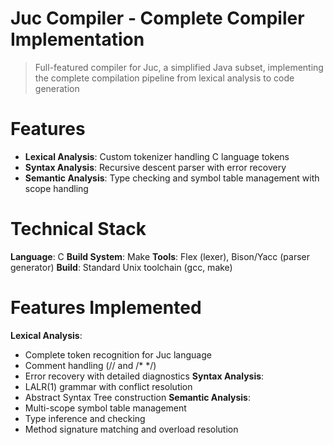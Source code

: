 # Juc Compiler - Complete Compiler Implementation 

> Full-featured compiler for Juc, a simplified Java subset, implementing the complete compilation pipeline from lexical analysis to code generation

# Features
- **Lexical Analysis**: Custom tokenizer handling C language tokens
- **Syntax Analysis**: Recursive descent parser with error recovery
- **Semantic Analysis**: Type checking and symbol table management with scope handling

# Technical Stack

**Language**: C
**Build System**: Make
**Tools**: Flex (lexer), Bison/Yacc (parser generator)
**Build**: Standard Unix toolchain (gcc, make)

# Features Implemented

**Lexical Analysis**:
- Complete token recognition for Juc language
- Comment handling (// and /* */)
- Error recovery with detailed diagnostics
**Syntax Analysis**:
- LALR(1) grammar with conflict resolution
- Abstract Syntax Tree construction
**Semantic Analysis**:
- Multi-scope symbol table management
- Type inference and checking
- Method signature matching and overload resolution
